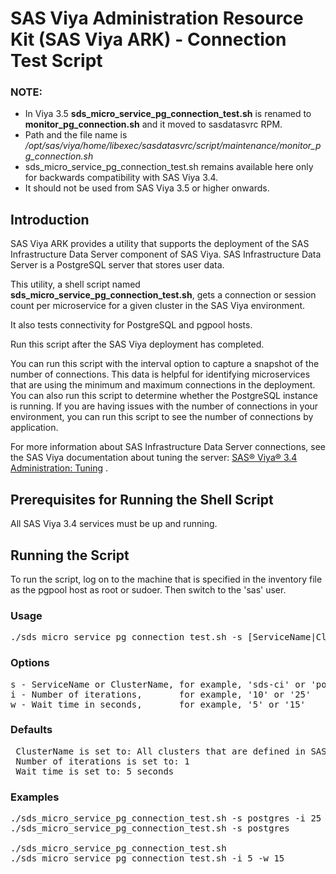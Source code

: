 # SAS Viya Administration Resource Kit (SAS Viya ARK) - Connection Test Script

### NOTE: 
  - In Viya 3.5 **sds_micro_service_pg_connection_test.sh** is renamed to **monitor_pg_connection.sh** and it moved to sasdatasvrc RPM. 
  - Path and the file name is */opt/sas/viya/home/libexec/sasdatasvrc/script/maintenance/monitor_pg_connection.sh*
  - sds_micro_service_pg_connection_test.sh remains available here only for backwards compatibility with SAS Viya 3.4.
  - It should not be used from SAS Viya 3.5 or higher onwards.

## Introduction
SAS Viya ARK provides a utility that supports the deployment of the SAS Infrastructure Data Server component of SAS Viya. SAS Infrastructure Data Server is a PostgreSQL server that stores user data. 

This utility, a shell script named **sds_micro_service_pg_connection_test.sh**, gets a connection or session count per microservice for a given cluster in the SAS Viya environment. 

It also tests connectivity for PostgreSQL and pgpool hosts. 

Run this script after the SAS Viya deployment has completed.

You can run this script with the interval option to capture a snapshot of the number of connections. This data is helpful for identifying microservices that are using the minimum and maximum connections in the deployment.
You can also run this script to determine whether the PostgreSQL instance is running.
If you are having issues with the number of connections in your environment, you can run this script to see the number of connections by application.

For more information about SAS Infrastructure Data Server connections, see the SAS Viya documentation about tuning the server:
[SAS® Viya® 3.4 Administration: Tuning](https://go.documentation.sas.com/?cdcId=calcdc&cdcVersion=3.4&docsetId=caltuning&docsetTarget=p1af06ydz72zztn1be8ml24ilnr8.htm) .
  
## Prerequisites for Running the Shell Script
All SAS Viya 3.4 services must be up and running.

## Running the Script

To run the script, log on to the machine that is specified in the inventory file as the pgpool host as root or sudoer. Then switch to the 'sas' user.

### Usage
<pre>
./sds_micro_service_pg_connection_test.sh -s [ServiceName|ClusterName] -i [Number of iterations] -w [Wait time]
</pre>

### Options 
<pre>
s - ServiceName or ClusterName, for example, 'sds-ci' or 'postgres' - Optional parameter
i - Number of iterations,       for example, '10' or '25'           - Optional parameter
w - Wait time in seconds,       for example, '5' or '15'            - Optional parameter
</pre>

 ### Defaults
<pre>
 ClusterName is set to: All clusters that are defined in SAS Configuration Server (Consul)
 Number of iterations is set to: 1
 Wait time is set to: 5 seconds
</pre>

 ### Examples 
<pre>
./sds_micro_service_pg_connection_test.sh -s postgres -i 25 -w 10   -> One cluster  and 25 iterations, wait 10 seconds
./sds_micro_service_pg_connection_test.sh -s postgres               -> One cluster  and  1 iteration,  wait  5 seconds

./sds_micro_service_pg_connection_test.sh                           -> All clusters and  1 iteration,  wait  5 seconds
./sds_micro_service_pg_connection_test.sh -i 5 -w 15                -> All clusters and  5 iterations, wait 15 seconds
</pre>
